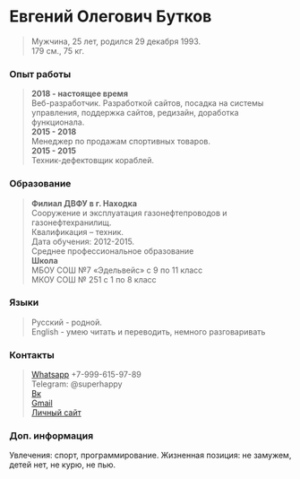 # Евгений Олегович Бутков
>Мужчина, 25 лет, родился 29 декабря 1993.  
>179 см., 75 кг.

### Опыт работы   
>**2018 - настоящее время**   
>Веб-разработчик. Разработкой сайтов, посадка на системы управления, поддержка сайтов, редизайн, доработка функционала.    
>**2015 - 2018**   
>Менеджер по продажам спортивных товаров.     
>**2015 - 2015**   
>Техник-дефектовщик кораблей.   

### Образование   
>**Филиал ДВФУ в г. Находка**   
>Сооружение и эксплуатация газонефтепроводов и газонефтехранилищ.   
>Квалификация – техник.   
>Дата обучения: 2012-2015.   
>Среднее профессиональное образование   
>**Школа**   
>МБОУ СОШ №7 «Эдельвейс» с 9 по 11 класс   
>МКОУ СОШ № 251 с 1 по 8 класс   

### Языки 
>Русский - родной.  
>English - умею читать и переводить, немного разговаривать

### Контакты 
>[Whatsapp](https://wa.me/79996159789) +7-999-615-97-89  
>Telegram: @superhappy  
>[Вк](https://vk.com/eugenefromrus)  
>[Gmail](mailto:eugenefromrus@gmail.com)  
>[Личный сайт](https://www.webdiller.ru/)  

### Доп. информация
Увлечения: спорт, программирование.
Жизненная позиция: не замужем, детей нет, не курю, не пью.
